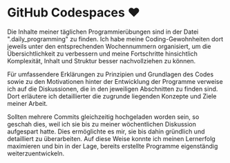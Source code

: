 # GitHub Codespaces ♥️ 

Die Inhalte meiner täglichen Programmierübungen sind in der Datei ".daily_programming" zu finden. Ich habe meine Coding-Gewohnheiten dort jeweils unter den entsprechenden Wochennummern organisiert, um die Übersichtlichkeit zu verbessern und meine Fortschritte hinsichtlich Komplexität, Inhalt und Struktur besser nachvollziehen zu können.

Für umfassendere Erklärungen zu Prinzipien und Grundlagen des Codes sowie zu den Motivationen hinter der Entwicklung der Programme verweise ich auf die Diskussionen, die in den jeweiligen Abschnitten zu finden sind. Dort erläutere ich detaillierter die zugrunde liegenden Konzepte und Ziele meiner Arbeit.

Sollten mehrere Commits gleichzeitig hochgeladen worden sein, so geschah dies, weil ich sie bis zu meiner wöchentlichen Diskussion aufgespart hatte. Dies ermöglichte es mir, sie bis dahin gründlich und detailliert zu überarbeiten. Auf diese Weise konnte ich meinen Lernerfolg maximieren und bin in der Lage, bereits erstellte Programme eigenständig weiterzuentwickeln.
